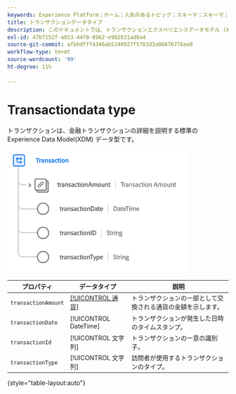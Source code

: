 ```yaml
---
keywords: Experience Platform；ホーム；人気のあるトピック；スキーマ；スキーマ；XDM；フィールド；スキーマ；スキーマ；トランザクション；データ型；データ型；
title: トランザクションデータタイプ
description: このドキュメントでは、トランザクションエクスペリエンスデータモデル (XDM) のデータタイプの概要を説明します。
exl-id: 47b7152f-a853-44f0-8962-e902631ad8a4
source-git-commit: afbbdfff4346ab5240927f5703d3a06676776ea8
workflow-type: tm+mt
source-wordcount: '99'
ht-degree: 11%

---
```


#  Transactiondata type

 トランザクションは、金融トランザクションの詳細を説明する標準の Experience Data Model(XDM) データ型です。

![トランザクション構造](../images/data-types/transaction.png)

| プロパティ | データタイプ | 説明 |
| --- | --- | --- |
| `transactionAmount` | [[!UICONTROL 通貨]](./currency.md) | トランザクションの一部として交換される通貨の金額を示します。 |
| `transactionDate` | [!UICONTROL DateTime] | トランザクションが発生した日時のタイムスタンプ。 |
| `transactionId` | [!UICONTROL 文字列] | トランザクションの一意の識別子。 |
| `transactionType` | [!UICONTROL 文字列] | 訪問者が使用するトランザクションのタイプ。 |

{style=&quot;table-layout:auto&quot;}
